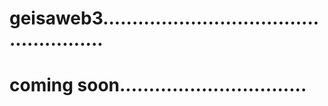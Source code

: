 # geisaweb3.....................................................
# coming soon................................
